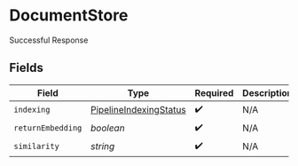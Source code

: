 # DocumentStore

Successful Response


## Fields

| Field                                                                   | Type                                                                    | Required                                                                | Description                                                             |
| ----------------------------------------------------------------------- | ----------------------------------------------------------------------- | ----------------------------------------------------------------------- | ----------------------------------------------------------------------- |
| `indexing`                                                              | [PipelineIndexingStatus](../../models/shared/pipelineindexingstatus.md) | :heavy_check_mark:                                                      | N/A                                                                     |
| `returnEmbedding`                                                       | *boolean*                                                               | :heavy_check_mark:                                                      | N/A                                                                     |
| `similarity`                                                            | *string*                                                                | :heavy_check_mark:                                                      | N/A                                                                     |